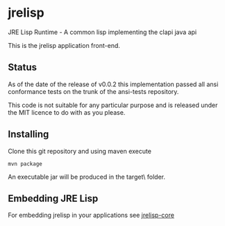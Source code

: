 # jrelisp
JRE Lisp Runtime - A common lisp implementing the clapi java api

This is the jrelisp application front-end.

## Status

As of the date of the release of v0.0.2 this implementation passed all
ansi conformance tests on the trunk of the ansi-tests repository.

This code is not suitable for any particular purpose and is released under the MIT licence to do with as you please.

## Installing

Clone this git repository and using maven execute

```
mvn package
```

An executable jar will be produced in the target\ folder.

## Embedding JRE Lisp


For embedding jrelisp in your applications see [jrelisp-core](https://github.com/rritoch/jrelisp)

